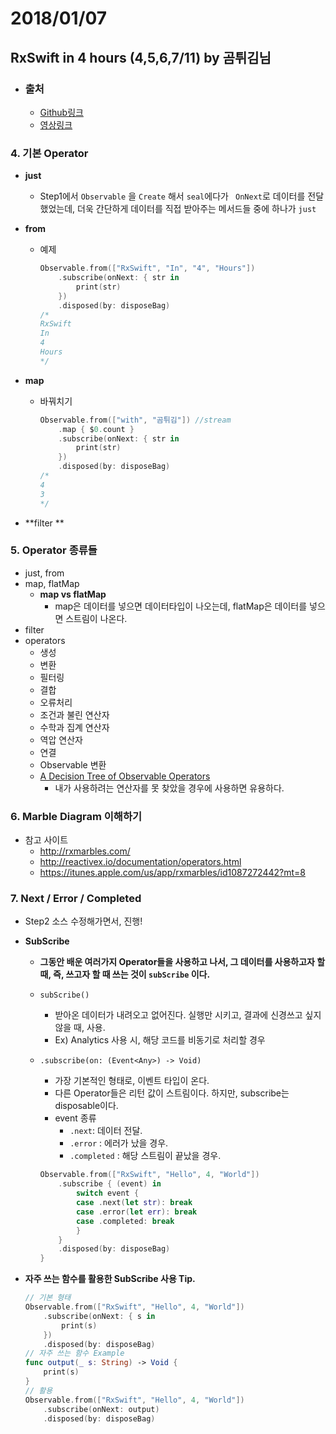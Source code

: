 # 2018/01/07

## RxSwift in 4 hours (4,5,6,7/11) by 곰튀김님

- ### 출처

  - [Github링크](https://github.com/iamchiwon/RxSwift_In_4_Hours)
  - [영상링크](https://youtu.be/2uumx7Vzidc)


### 4. 기본 Operator

- **just**
  - Step1에서 `Observable` 을 `Create` 해서 `seal`에다가 ` OnNext`로 데이터를 전달했었는데, 더욱 간단하게 데이터를 직접 받아주는 메서드들 중에 하나가 `just`

- **from**

  - 예제

    ```swift
    Observable.from(["RxSwift", "In", "4", "Hours"])
        .subscribe(onNext: { str in
            print(str)
        })
        .disposed(by: disposeBag)
    /* 
    RxSwift
    In
    4
    Hours
    */ 
    ```

- **map**

  - 바꿔치기

    ```swift
    Observable.from(["with", "곰튀김"]) //stream
        .map { $0.count }
        .subscribe(onNext: { str in
            print(str)
        })
        .disposed(by: disposeBag)
    /* 
    4
    3
    */ 
    ```

- **filter **

### 5. Operator 종류들

- just, from
- map, flatMap
  - **map vs flatMap**
    - map은 데이터를 넣으면 데이터타입이 나오는데, flatMap은 데이터를 넣으면 스트림이 나온다.
- filter
- operators
  - 생성
  - 변환
  - 필터링
  - 결합
  - 오류처리
  - 조건과 불린 연산자
  - 수학과 집계 연산자
  - 역압 연산자
  - 연결
  - Observable 변환
  - [A Decision Tree of Observable Operators](http://reactivex.io/documentation/ko/operators.html)
    - 내가 사용하려는 연산자를 못 찾았을 경우에 사용하면 유용하다. 

### 6. Marble Diagram 이해하기

- 참고 사이트
  - <http://rxmarbles.com/>
  - <http://reactivex.io/documentation/operators.html>
  - <https://itunes.apple.com/us/app/rxmarbles/id1087272442?mt=8>

### 7. Next / Error / Completed

- Step2 소스 수정해가면서, 진행!

- **SubScribe**

  - **그동안 배운 여러가지 Operator들을 사용하고 나서, 그 데이터를 사용하고자 할 때, 즉, 쓰고자 할 때 쓰는 것이 `subScribe` 이다.**

  - `subScribe()` 
    -  받아온 데이터가 내려오고 없어진다. 실행만 시키고, 결과에 신경쓰고 싶지 않을 때, 사용.
      - Ex) Analytics 사용 시, 해당 코드를 비동기로 처리할 경우

  - `.subscribe(on: (Event<Any>) -> Void)` 

    - 가장 기본적인 형태로, 이벤트 타입이 온다.
    - 다른 Operator들은 리턴 값이 스트림이다. 하지만, subscribe는 disposable이다.
    - event 종류
      - `.next`:  데이터 전달.
      - `.error` : 에러가 났을 경우.
      - `.completed` : 해당 스트림이 끝났을 경우.

    ```swift
    Observable.from(["RxSwift", "Hello", 4, "World"])
        .subscribe { (event) in
            switch event {
            case .next(let str): break
            case .error(let err): break
            case .completed: break
            }
        }
        .disposed(by: disposeBag)
    }
    ```

- **자주 쓰는 함수를 활용한 SubScribe 사용 Tip.**

  ```swift
  // 기본 형태
  Observable.from(["RxSwift", "Hello", 4, "World"])
      .subscribe(onNext: { s in
          print(s)
      })
      .disposed(by: disposeBag)
  // 자주 쓰는 함수 Example
  func output(_ s: String) -> Void {
      print(s)
  }
  // 활용
  Observable.from(["RxSwift", "Hello", 4, "World"])
      .subscribe(onNext: output)
      .disposed(by: disposeBag)
  ```
